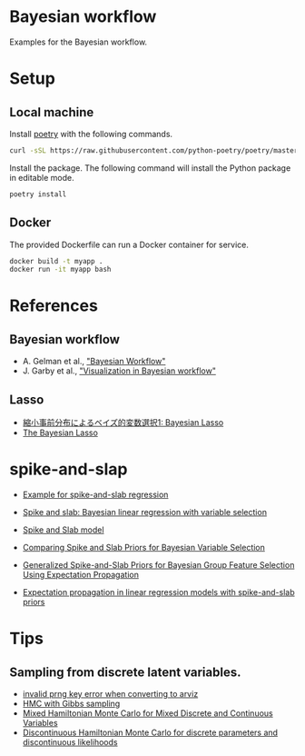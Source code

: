 
# Bayesian workflow

Examples for the Bayesian workflow.

# Setup

## Local machine

Install [poetry](https://python-poetry.org/) with the following commands.

```bash
curl -sSL https://raw.githubusercontent.com/python-poetry/poetry/master/get-poetry.py | python
```

Install the package. The following command will install the Python package in editable mode.

```bash
poetry install
```

## Docker

The provided Dockerfile can run a Docker container for service.

```bash
docker build -t myapp .
docker run -it myapp bash
```

# References

## Bayesian workflow

* A. Gelman et al., ["Bayesian Workflow"](https://arxiv.org/abs/2011.01808)
* J. Garby et al., ["Visualization in Bayesian workflow"](https://arxiv.org/abs/1709.01449)

## Lasso

* [縮小事前分布によるベイズ的変数選択1: Bayesian Lasso](https://qiita.com/ssugasawa/items/b0abce4681f1fcb3216e)
* [The Bayesian Lasso](http://hedibert.org/wp-content/uploads/2018/05/park-casella-2008.pdf)

# spike-and-slap

* [Example for spike-and-slab regression](https://github.com/pyro-ppl/numpyro/issues/769)
* [Spike and slab: Bayesian linear regression with variable selection](http://www.batisengul.co.uk/post/spike-and-slab-bayesian-linear-regression-with-variable-selection/)
* [Spike and Slab model](https://github.com/AsaCooperStickland/Spike_And_Slab)


* [Comparing Spike and Slab Priors for Bayesian Variable Selection](https://arxiv.org/pdf/1812.07259.pdf)
* [Generalized Spike-and-Slab Priors for Bayesian Group Feature Selection Using Expectation Propagation](https://www.jmlr.org/papers/volume14/hernandez-lobato13a/hernandez-lobato13a.pdf)
* [Expectation propagation in linear regression models with spike-and-slab priors](https://link.springer.com/content/pdf/10.1007/s10994-014-5475-7.pdf)

# Tips

## Sampling from discrete latent variables.

* [invalid prng key error when converting to arviz](https://github.com/pyro-ppl/numpyro/issues/857)
* [HMC with Gibbs sampling](https://num.pyro.ai/en/stable/_modules/numpyro/infer/hmc_gibbs.html)
* [Mixed Hamiltonian Monte Carlo for Mixed Discrete and Continuous Variables](https://arxiv.org/abs/1909.04852)
* [Discontinuous Hamiltonian Monte Carlo for discrete parameters and discontinuous likelihoods](https://arxiv.org/abs/1705.08510)
